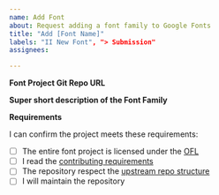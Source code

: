 ```yaml
---
name: Add Font
about: Request adding a font family to Google Fonts
title: "Add [Font Name]"
labels: "II New Font", "> Submission"
assignees: 

---
```


**Font Project Git Repo URL**


**Super short description of the Font Family**


**Requirements**

I can confirm the project meets these requirements:

- [ ] The entire font project is licensed under the [OFL](https://scripts.sil.org/cms/scripts/page.php?site_id=nrsi&id=OFL)
- [ ] I read the [contributing requirements](https://github.com/google/fonts/blob/main/CONTRIBUTING.md)
- [ ] The repository respect the [upstream repo structure](https://github.com/googlefonts/gf-docs/tree/main/Spec#upstream-repo-structure)
- [ ] I will maintain the repository
